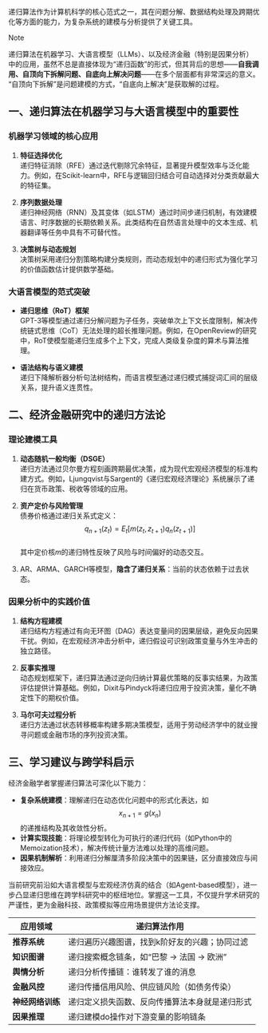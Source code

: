 
递归算法作为计算机科学的核心范式之一，其在问题分解、数据结构处理及跨期优化等方面的能力，为复杂系统的建模与分析提供了关键工具。
>[!note] 
>递归算法在机器学习、大语言模型（LLMs）、以及经济金融（特别是因果分析）中的应用，虽然不总是直接体现为“递归函数”的形式，但其背后的思想——**自我调用、自顶向下拆解问题、自底向上解决问题**——在多个层面都有非常深远的意义。 “自顶向下拆解”是问题建模的方式，“自底向上解决”是获取解的过程。 
## 一、递归算法在机器学习与大语言模型中的重要性

### 机器学习领域的核心应用
1. **特征选择优化**  
   递归特征消除（RFE）通过迭代剔除冗余特征，显著提升模型效率与泛化能力。例如，在Scikit-learn中，RFE与逻辑回归结合可自动选择对分类贡献最大的特征集。
2. **序列数据处理**  
   递归神经网络（RNN）及其变体（如LSTM）通过时间步递归机制，有效建模语言、时序数据的长期依赖关系。此类结构在自然语言处理中的文本生成、机器翻译等任务中具有不可替代性。

3. **决策树与动态规划**  
   决策树采用递归分割策略构建分类规则，而动态规划中的递归形式为强化学习的价值函数估计提供数学基础。

### 大语言模型的范式突破
- **递归思维（RoT）框架**  
  GPT-3等模型通过递归分解问题为子任务，突破单次上下文长度限制，解决传统链式思维（CoT）无法处理的超长推理问题。例如，在OpenReview的研究中，RoT使模型能递归生成多个上下文，完成人类级复杂度的算术与算法推理。

- **语法结构与语义建模**  
  递归下降解析器分析句法树结构，而语言模型通过递归模式捕捉词汇间的层级关系，提升语义连贯性。

## 二、经济金融研究中的递归方法论

### 理论建模工具
1. **动态随机一般均衡（DSGE）**  
   递归方法通过贝尔曼方程刻画跨期最优决策，成为现代宏观经济模型的标准构建方式。例如，Ljungqvist与Sargent的《递归宏观经济理论》系统展示了递归在货币政策、税收等领域的应用。

2. **资产定价与风险管理**  
   债券价格通过递归关系式定义：  
   $$
   q_{n+1}(z_t) = E_t[m(z_t,z_{t+1})q_n(z_{t+1})]
   $$  
   其中定价核$m$的递归特性反映了风险与时间偏好的动态交互。
3. AR、ARMA、GARCH等模型，**隐含了递归关系**：当前的状态依赖于过去状态。

### 因果分析中的实践价值
1. **结构方程建模**  
   递归结构方程通过有向无环图（DAG）表达变量间的因果层级，避免反向因果干扰。例如，在宏观经济冲击分析中，递归假设可识别政策变量与外生冲击的独立路径。

2. **反事实推理**  
   动态规划框架下，递归算法通过逆向归纳计算最优策略的反事实结果，为政策评估提供计算基础。例如，Dixit与Pindyck将递归应用于投资决策，量化不确定性下的期权价值。

3. **马尔可夫过程分析**  
   递归方法通过状态转移概率构建多期决策模型，适用于劳动经济学中的就业搜寻问题或金融市场的序列投资决策。


## 三、学习建议与跨学科启示

经济金融学者掌握递归算法可深化以下能力：
- **复杂系统建模**：理解递归在动态优化问题中的形式化表达，如$$ x_{n+1} = g(x_n) $$的递推结构及其收敛性分析。
- **计算实现技能**：将理论模型转化为可执行的递归代码（如Python中的Memoization技术），解决传统计量方法难以处理的高维问题。
- **因果机制解析**：利用递归分解厘清多阶段决策中的因果链，区分直接效应与间接效应。

当前研究前沿如大语言模型与宏观经济仿真的结合（如Agent-based模型），进一步凸显递归思维在跨学科研究中的枢纽地位。掌握这一工具，不仅提升学术研究的严谨性，更为金融科技、政策模拟等应用场景提供方法论支撑。

|**应用领域**|**递归算法作用**|
|---|---|
|**推荐系统**|递归遍历兴趣图谱，找到k阶好友的兴趣；协同过滤|
|**知识图谱**|递归搜索概念链条，如“巴黎 → 法国 → 欧洲”|
|**舆情分析**|递归分析传播链：谁转发了谁的消息|
|**金融风控**|递归传播信用风险、供应链风险（如债务传染）|
|**神经网络训练**|递归定义损失函数、反向传播算法本身就是递归形式|
|**因果推理**|递归建模do操作对下游变量的影响链条|
